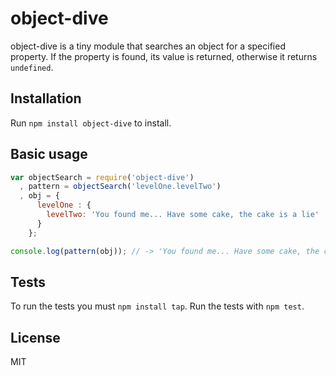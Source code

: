 # object-dive

object-dive is a tiny module that searches an object for a specified property. If the property is found, its value is returned, otherwise it returns `undefined`.

## Installation

Run `npm install object-dive` to install.

## Basic usage

```javascript
var objectSearch = require('object-dive')
  , pattern = objectSearch('levelOne.levelTwo')
  , obj = {
      levelOne : {
        levelTwo: 'You found me... Have some cake, the cake is a lie'
      }
    };

console.log(pattern(obj)); // -> 'You found me... Have some cake, the cake is a lie'
```

## Tests

To run the tests you must `npm install tap`. Run the tests with `npm test`.

## License
MIT